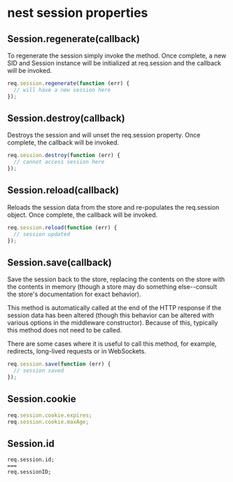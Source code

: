 # nest session properties

## Session.regenerate(callback)

To regenerate the session simply invoke the method. Once complete, a new SID and Session instance will be initialized at req.session and the callback will be invoked.

```ts
req.session.regenerate(function (err) {
  // will have a new session here
});
```

## Session.destroy(callback)

Destroys the session and will unset the req.session property. Once complete, the callback will be invoked.

```ts
req.session.destroy(function (err) {
  // cannot access session here
});
```

## Session.reload(callback)

Reloads the session data from the store and re-populates the req.session object. Once complete, the callback will be invoked.

```ts
req.session.reload(function (err) {
  // session updated
});
```

## Session.save(callback)

Save the session back to the store, replacing the contents on the store with the contents in memory (though a store may do something else--consult the store's documentation for exact behavior).

This method is automatically called at the end of the HTTP response if the session data has been altered (though this behavior can be altered with various options in the middleware constructor). Because of this, typically this method does not need to be called.

There are some cases where it is useful to call this method, for example, redirects, long-lived requests or in WebSockets.

```ts
req.session.save(function (err) {
  // session saved
});
```

## Session.cookie

```ts
req.session.cookie.expires;
req.session.cookie.maxAge;
```

## Session.id

```
req.session.id;
===
req.sessionID;
```
